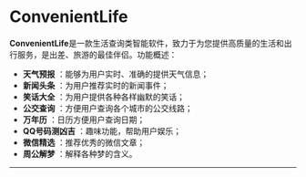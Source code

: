 # ConvenientLife


**ConvenientLife**是一款生活查询类智能软件，致力于为您提供高质量的生活和出行服务，是出差、旅游的最佳伴侣。功能概述：
 
- **天气预报** ：能够为用户实时、准确的提供天气信息；
- **新闻头条** ：为用户推荐实时的新闻事件；
- **笑话大全** ：为用户提供各种各样幽默的笑话；
- **公交查询** ：方便用户查询各个城市的公交线路；
- **万年历** ：日历方便用户查询日期；
- **QQ号码测凶吉** ：趣味功能，帮助用户娱乐；
- **微信精选** ：推荐优秀的微信文章；
- **周公解梦** ：解释各种梦的含义。

-------------------
